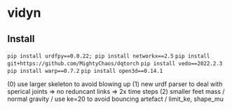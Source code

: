 # vidyn

## Install
`pip install urdfpy==0.0.22; pip install networkx==2.5`
`pip install git+https://github.com/MightyChaos/dqtorch`
`pip install vedo==2022.2.3`
`pip install warp==0.7.2`
`pip install open3d==0.14.1`

(0) use larger skeleton to avoid blowing up
(1) new urdf parser to deal with sperical joints => no reduncant links => 2x time steps
(2) smaller feet mass / normal gravity / use ke=20 to avoid bouncing artefact / limit_ke, shape_mu
